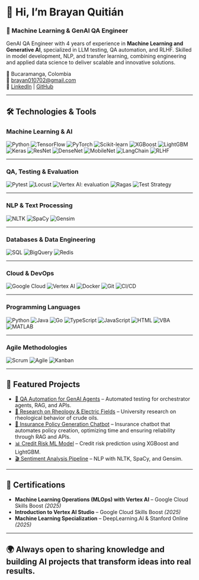 # 👋 Hi, I’m Brayan Quitián  

### 🚀 Machine Learning & GenAI QA Engineer   

GenAI QA Engineer with 4 years of experience in **Machine Learning and Generative AI**, specialized in LLM testing, QA automation, and RLHF. Skilled in model development, NLP, and transfer learning, combining engineering and applied data science to deliver scalable and innovative solutions.  

📍 Bucaramanga, Colombia  
📧 brayan010702@gmail.com  
🔗 [LinkedIn](https://www.linkedin.com/in/brayan010702/) | [GitHub](https://github.com/Brayan010702)  

---

## 🛠️ Technologies & Tools  

### Machine Learning & AI  
![Python](https://img.shields.io/badge/Python-3776AB?style=flat&logo=python&logoColor=white) ![TensorFlow](https://img.shields.io/badge/TensorFlow-FF6F00?style=flat&logo=tensorflow&logoColor=white) ![PyTorch](https://img.shields.io/badge/PyTorch-EE4C2C?style=flat&logo=pytorch&logoColor=white) ![Scikit-learn](https://img.shields.io/badge/Scikit--learn-F7931E?style=flat&logo=scikit-learn&logoColor=white) ![XGBoost](https://img.shields.io/badge/XGBoost-EB5B2C?style=flat) ![LightGBM](https://img.shields.io/badge/LightGBM-02569B?style=flat) ![Keras](https://img.shields.io/badge/Keras-D00000?style=flat&logo=keras&logoColor=white) ![ResNet](https://img.shields.io/badge/ResNet-000000?style=flat) ![DenseNet](https://img.shields.io/badge/DenseNet-000000?style=flat) ![MobileNet](https://img.shields.io/badge/MobileNet-000000?style=flat) ![LangChain](https://img.shields.io/badge/LangChain-121D33?style=flat) ![RLHF](https://img.shields.io/badge/RLHF-FF4500?style=flat)

---
### QA, Testing & Evaluation  
![Pytest](https://img.shields.io/badge/Pytest-0A9EDC?style=flat) ![Locust](https://img.shields.io/badge/Locust-000000?style=flat) ![Vertex AI: evaluation](https://img.shields.io/badge/Vertex%20AI-34A853?style=flat&logo=googlecloud&logoColor=white) ![Ragas](https://img.shields.io/badge/Ragas-000000?style=flat) ![Test Strategy](https://img.shields.io/badge/Test%20Strategy-008000?style=flat)

---
### NLP & Text Processing  
![NLTK](https://img.shields.io/badge/NLTK-107C10?style=flat) ![SpaCy](https://img.shields.io/badge/SpaCy-09A3D5?style=flat) ![Gensim](https://img.shields.io/badge/Gensim-FF9900?style=flat)

---
### Databases & Data Engineering  
![SQL](https://img.shields.io/badge/SQL-025E8C?style=flat&logo=postgresql&logoColor=white) ![BigQuery](https://img.shields.io/badge/BigQuery-4285F4?style=flat&logo=google-bigquery&logoColor=white) ![Redis](https://img.shields.io/badge/Redis-DC382D?style=flat&logo=redis&logoColor=white)

---
### Cloud & DevOps  
![Google Cloud](https://img.shields.io/badge/Google%20Cloud-4285F4?style=flat&logo=googlecloud&logoColor=white) ![Vertex AI](https://img.shields.io/badge/Vertex%20AI-34A853?style=flat&logo=googlecloud&logoColor=white) ![Docker](https://img.shields.io/badge/Docker-2496ED?style=flat&logo=docker&logoColor=white) ![Git](https://img.shields.io/badge/Git-F05032?style=flat&logo=git&logoColor=white) ![CI/CD](https://img.shields.io/badge/CI%2FCD-000000?style=flat)

---
### Programming Languages  
![Python](https://img.shields.io/badge/Python-3776AB?style=flat&logo=python&logoColor=white) ![Java](https://img.shields.io/badge/Java-007396?style=flat&logo=java&logoColor=white) ![Go](https://img.shields.io/badge/Go-00ADD8?style=flat&logo=go&logoColor=white) ![TypeScript](https://img.shields.io/badge/TypeScript-3178C6?style=flat&logo=typescript&logoColor=white) ![JavaScript](https://img.shields.io/badge/JavaScript-F7DF1E?style=flat&logo=javascript&logoColor=black) ![HTML](https://img.shields.io/badge/HTML5-E34F26?style=flat&logo=html5&logoColor=white) ![VBA](https://img.shields.io/badge/VBA-217346?style=flat&logo=microsoft-excel&logoColor=white) ![MATLAB](https://img.shields.io/badge/MATLAB-0076A8?style=flat&logo=mathworks&logoColor=white)  

---
### Agile Methodologies  
![Scrum](https://img.shields.io/badge/Scrum-009FDA?style=flat) ![Agile](https://img.shields.io/badge/Agile-FF6600?style=flat) ![Kanban](https://img.shields.io/badge/Kanban-0052CC?style=flat&logo=trello&logoColor=white)

---
## 🚀 Featured Projects  

- [🤖 QA Automation for GenAI Agents](#) – Automated testing for orchestrator agents, RAG, and APIs.  
- [🔬 Research on Rheology & Electric Fields](#) – University research on rheological behavior of crude oils.  
- [💼 Insurance Policy Generation Chatbot](#) – Insurance chatbot that automates policy creation, optimizing time and ensuring reliability through RAG and APIs.  
- [📊 Credit Risk ML Model](#) – Credit risk prediction using XGBoost and LightGBM.  
- [🎬 Sentiment Analysis Pipeline](#) – NLP with NLTK, SpaCy, and Gensim.  

---
## 📜 Certifications  

- **Machine Learning Operations (MLOps) with Vertex AI** – Google Cloud Skills Boost *(2025)*  
- **Introduction to Vertex AI Studio** – Google Cloud Skills Boost *(2025)*  
- **Machine Learning Specialization** – DeepLearning.AI & Stanford Online *(2025)*  

---
🌍 Always open to sharing knowledge and building **AI projects that transform ideas into real results**.  
---
